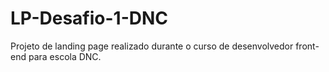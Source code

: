 # LP-Desafio-1-DNC
Projeto de landing page realizado durante o curso de desenvolvedor front-end para escola DNC.
